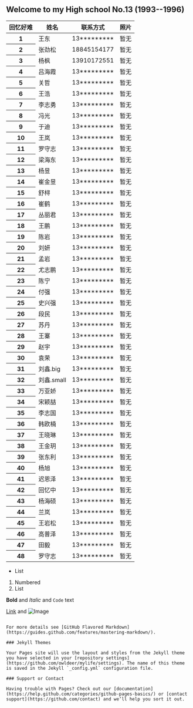 ## Welcome to my High school No.13 (1993--1996)
<table class="table">
  <thead>
    <tr>
      <th scope="col">回忆好难</th>
      <th scope="col">姓名</th>
      <th scope="col">联系方式</th>
      <th scope="col">照片</th>
    </tr>
  </thead>
  <tbody>
    <tr>
      <th scope="row">1</th>
      <td>王东</td>
      <td>13*********</td>
      <td>暂无</td>
    </tr>
    <tr>
      <th scope="row">2</th>
      <td>张劲松</td>
      <td>18845154177</td>
      <td>暂无</td>
    </tr>
    <tr>
      <th scope="row">3</th>
      <td>杨枫</td>
      <td>13910172551</td>
      <td>暂无</td>
    </tr>
    <tr>
      <th scope="row">4</th>
      <td>吕海霞</td>
      <td>13*********</td>
      <td>暂无</td>
    </tr>
    <tr>
      <th scope="row">5</th>
      <td>关哲</td>
      <td>13*********</td>
      <td>暂无</td>
    </tr>
    <tr>
      <th scope="row">6</th>
      <td>王浩</td>
      <td>13*********</td>
      <td>暂无</td>
    </tr>
    <tr>
      <th scope="row">7</th>
      <td>李志勇</td>
      <td>13*********</td>
      <td>暂无</td>
    </tr>
    <tr>
      <th scope="row">8</th>
      <td>冯光</td>
      <td>13*********</td>
      <td>暂无</td>
    </tr>
    <tr>
      <th scope="row">9</th>
      <td>于迪</td>
      <td>13*********</td>
      <td>暂无</td>
    </tr>
    <tr>
      <th scope="row">10</th>
      <td>王岚</td>
      <td>13*********</td>
      <td>暂无</td>
    </tr>
    <tr>
      <th scope="row">11</th>
      <td>罗守志</td>
      <td>13*********</td>
      <td>暂无</td>
    </tr>
    <tr>
      <th scope="row">12</th>
      <td>梁海东</td>
      <td>13*********</td>
      <td>暂无</td>
    </tr>
    <tr>
      <th scope="row">13</th>
      <td>杨昱</td>
      <td>13*********</td>
      <td>暂无</td>
    </tr>
    <tr>
      <th scope="row">14</th>
      <td>崔金昱</td>
      <td>13*********</td>
      <td>暂无</td>
    </tr>
    <tr>
      <th scope="row">15</th>
      <td>舒桪</td>
      <td>13*********</td>
      <td>暂无</td>
    </tr>
    <tr>
      <th scope="row">16</th>
      <td>崔鹤</td>
      <td>13*********</td>
      <td>暂无</td>
    </tr>
    <tr>
      <th scope="row">17</th>
      <td>丛丽君</td>
      <td>13*********</td>
      <td>暂无</td>
    </tr>
    <tr>
      <th scope="row">18</th>
      <td>王鹏</td>
      <td>13*********</td>
      <td>暂无</td>
    </tr>
    <tr>
      <th scope="row">19</th>
      <td>陈岩</td>
      <td>13*********</td>
      <td>暂无</td>
    </tr>
    <tr>
      <th scope="row">20</th>
      <td>刘妍</td>
      <td>13*********</td>
      <td>暂无</td>
    </tr>
    <tr>
      <th scope="row">21</th>
      <td>孟岩</td>
      <td>13*********</td>
      <td>暂无</td>
    </tr>
    <tr>
      <th scope="row">22</th>
      <td>尤志鹏</td>
      <td>13*********</td>
      <td>暂无</td>
    </tr>
    <tr>
      <th scope="row">23</th>
      <td>陈宁</td>
      <td>13*********</td>
      <td>暂无</td>
    </tr>
    <tr>
      <th scope="row">24</th>
      <td>付强</td>
      <td>13*********</td>
      <td>暂无</td>
    </tr>
    <tr>
      <th scope="row">25</th>
      <td>史兴强</td>
      <td>13*********</td>
      <td>暂无</td>
    </tr>
    <tr>
      <th scope="row">26</th>
      <td>段民</td>
      <td>13*********</td>
      <td>暂无</td>
    </tr>
    <tr>
      <th scope="row">27</th>
      <td>苏丹</td>
      <td>13*********</td>
      <td>暂无</td>
    </tr>
    <tr>
      <th scope="row">28</th>
      <td>王寨</td>
      <td>13*********</td>
      <td>暂无</td>
    </tr>
    <tr>
      <th scope="row">29</th>
      <td>赵宇</td>
      <td>13*********</td>
      <td>暂无</td>
    </tr>
    <tr>
      <th scope="row">30</th>
      <td>袁荣</td>
      <td>13*********</td>
      <td>暂无</td>
    </tr>
    <tr>
      <th scope="row">31</th>
      <td>刘鑫.big</td>
      <td>13*********</td>
      <td>暂无</td>
    </tr>
    <tr>
      <th scope="row">32</th>
      <td>刘鑫.small</td>
      <td>13*********</td>
      <td>暂无</td>
    </tr>
    <tr>
      <th scope="row">33</th>
      <td>万亚娇</td>
      <td>13*********</td>
      <td>暂无</td>
    </tr>
    <tr>
      <th scope="row">34</th>
      <td>宋颖喆</td>
      <td>13*********</td>
      <td>暂无</td>
    </tr>
    <tr>
      <th scope="row">35</th>
      <td>李志国</td>
      <td>13*********</td>
      <td>暂无</td>
    </tr>
    <tr>
      <th scope="row">36</th>
      <td>韩欧楠</td>
      <td>13*********</td>
      <td>暂无</td>
    </tr>
    <tr>
      <th scope="row">37</th>
      <td>王晓琳</td>
      <td>13*********</td>
      <td>暂无</td>
    </tr>
    <tr>
      <th scope="row">38</th>
      <td>王金玥</td>
      <td>13*********</td>
      <td>暂无</td>
    </tr>
    <tr>
      <th scope="row">39</th>
      <td>张东利</td>
      <td>13*********</td>
      <td>暂无</td>
    </tr>
    <tr>
      <th scope="row">40</th>
      <td>杨旭</td>
      <td>13*********</td>
      <td>暂无</td>
    </tr>
    <tr>
      <th scope="row">41</th>
      <td>迟恩泽</td>
      <td>13*********</td>
      <td>暂无</td>
    </tr>
    <tr>
      <th scope="row">42</th>
      <td>回忆中</td>
      <td>13*********</td>
      <td>暂无</td>
    </tr>
    <tr>
      <th scope="row">43</th>
      <td>杨海硕</td>
      <td>13*********</td>
      <td>暂无</td>
    </tr>
    <tr>
      <th scope="row">44</th>
      <td>兰岚</td>
      <td>13*********</td>
      <td>暂无</td>
    </tr>
    <tr>
      <th scope="row">45</th>
      <td>王岩松</td>
      <td>13*********</td>
      <td>暂无</td>
    </tr>
    <tr>
      <th scope="row">46</th>
      <td>高普泽</td>
      <td>13*********</td>
      <td>暂无</td>
    </tr>
    <tr>
      <th scope="row">47</th>
      <td>田毅</td>
      <td>13*********</td>
      <td>暂无</td>
    </tr>
    <tr>
      <th scope="row">48</th>
      <td>罗守志</td>
      <td>13*********</td>
      <td>暂无</td>
    </tr>
  </tbody>
</table>



- List

1. Numbered
2. List

**Bold** and _Italic_ and `Code` text

[Link](url) and ![Image](src)
```

For more details see [GitHub Flavored Markdown](https://guides.github.com/features/mastering-markdown/).

### Jekyll Themes

Your Pages site will use the layout and styles from the Jekyll theme you have selected in your [repository settings](https://github.com/owldeer/mylife/settings). The name of this theme is saved in the Jekyll `_config.yml` configuration file.

### Support or Contact

Having trouble with Pages? Check out our [documentation](https://help.github.com/categories/github-pages-basics/) or [contact support](https://github.com/contact) and we’ll help you sort it out.
